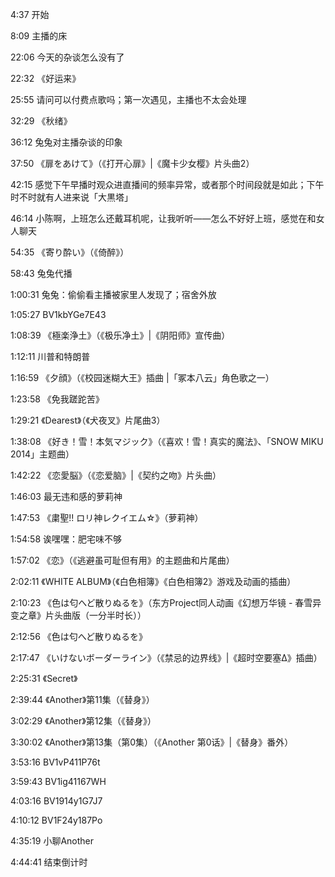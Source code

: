 4:37 开始

8:09 主播的床

22:06 今天的杂谈怎么没有了

22:32 《好运来》

25:55 请问可以付费点歌吗；第一次遇见，主播也不太会处理

32:29 《秋绪》

36:12 兔兔对主播杂谈的印象

37:50 《扉をあけて》（《打开心扉》|《魔卡少女樱》片头曲2）

42:15 感觉下午早播时观众进直播间的频率异常，或者那个时间段就是如此；下午时不时就有人进来说「大黒塔」

46:14 小陈啊，上班怎么还戴耳机呢，让我听听——怎么不好好上班，感觉在和女人聊天

54:35 《寄り酔い》（《倚醉》）

58:43 兔兔代播

1:00:31 兔兔：偷偷看主播被家里人发现了；宿舍外放

1:05:27 BV1kbYGe7E43

1:08:39 《極楽浄土》（《极乐净土》|《阴阳师》宣传曲）

1:12:11 川普和特朗普

1:16:59 《夕顔》（《校园迷糊大王》插曲 |「冢本八云」角色歌之一）

1:23:58 《免我蹉跎苦》

1:29:21 《Dearest》（《犬夜叉》片尾曲3）

1:38:08 《好き！雪！本気マジック》（《喜欢！雪！真实的魔法》、「SNOW MIKU 2014」主题曲）

1:42:22 《恋愛脳》（《恋爱脑》|《契约之吻》片头曲）

1:46:03 最无违和感的萝莉神

1:47:53 《粛聖!! ロリ神レクイエム☆》（萝莉神）

1:54:58 诶嘿嘿：肥宅味不够

1:57:02 《恋》（《逃避虽可耻但有用》的主题曲和片尾曲）

2:02:11 《WHITE ALBUM》（《白色相簿》《白色相簿2》游戏及动画的插曲）

2:10:23 《色は匂へど散りぬるを》（东方Project同人动画《幻想万华镜 - 春雪异变之章》片头曲版（一分半时长））

2:12:56 《色は匂へど散りぬるを》

2:17:47 《いけないボーダーライン》（《禁忌的边界线》|《超时空要塞Δ》插曲）

2:25:31 《Secret》

2:39:44 《Another》第11集（《替身》）

3:02:29 《Another》第12集（《替身》）

3:30:02 《Another》第13集（第0集）（《Another 第0话》|《替身》番外）

3:53:16 BV1vP411P76t

3:59:43 BV1ig41167WH

4:03:16 BV1914y1G7J7

4:10:12 BV1F24y187Po

4:35:19 小聊Another

4:44:41 结束倒计时